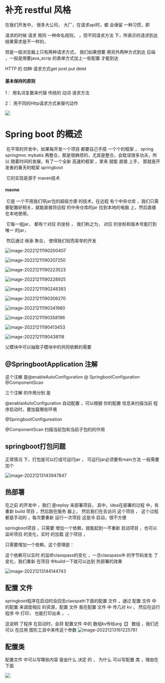#  补充 restful  风格 

  在我们开发中，  很多大公司， 大厂，在请求api时，都 会保留 一种习惯，即

  请求的时候     请求 用同 一种命名规则， ，但不同请求方法 下，所表示的请求到达结果需求是不一样的，

但是一般浏览器上只有两种请求方式， 我们如果想要 用另外两种方式到达 后端 ，一般是用要java_scrip 的表单方式加上一些配置 才能到达 	



HTTP 的 四种 请求方式get  post    put  delet  



####   基本保持的原则 

 

  1： 用名词复数来代替 传统的 动词 请求方法

  2： 用不同的Http请求方式来替代动作

![](https://raw.githubusercontent.com/Eat-garlic/picture/master/images20221211183452.png)





#  Spring boot 的概述

​        在平常的开发中，如果每开发一个项目 都要自己手搭 一个个的框架 ， spring  springmvc   mybatis  再整合，那是很麻烦的，尤其是整合，会耽误很多功夫，所以 随着时间的发展，有了一个全新 高速的框架 ，拿来 就能 直接 上手，  那就是开发者的春天的框架 springboot 

​        它的实现是源于 maven技术 

####  mavne

​        它是 一个不用我们导jar包的超级方便 的技术，在远程 有个中央仓库 ，我们只需要配置好相关，就能直接将远程 的中央仓库的jar 拉到本地的电脑 上，然后直接 在本地使用， 

​        它每一组jar， 都有个对应 的坐标 ， 我们称之为，  对应 的坐标和版本号能打到唯一 的jar，

​         然后通过  继承 聚合， 使得我们轻而易举的开发  

![image-20221211190200407](https://raw.githubusercontent.com/Eat-garlic/picture/master/images20221211190200.png)





![image-20221211190207250](https://raw.githubusercontent.com/Eat-garlic/picture/master/images20221211190207.png)



![image-20221211190223523](https://raw.githubusercontent.com/Eat-garlic/picture/master/images20221211190223.png)

![image-20221211190228925](https://raw.githubusercontent.com/Eat-garlic/picture/master/images20221211190229.png)



![image-20221211190248383](https://raw.githubusercontent.com/Eat-garlic/picture/master/images20221211190248.png)

![image-20221211190306270](https://raw.githubusercontent.com/Eat-garlic/picture/master/images20221211190306.png)

![image-20221211190341980](https://raw.githubusercontent.com/Eat-garlic/picture/master/images20221211190342.png)

![image-20221211190358196](https://raw.githubusercontent.com/Eat-garlic/picture/master/images20221211190358.png)

![image-20221211190413453](https://raw.githubusercontent.com/Eat-garlic/picture/master/images20221211190413.png)

![image-20221211190438118](https://raw.githubusercontent.com/Eat-garlic/picture/master/images20221211190438.png)

 父模块中可以抽取子模块中的共同依赖的需要



##  @SpringbootApplication 注解 

   这个注解 是@enableAutoConfiguration  @ SpringbootConfiguration @ComponentScan

三个注解 的作用分别 是

@enablaiAutoConfiguration 自动配置 ，可以根据 你的配置 信息来扫描当前 程序启动时，要加载哪些环境 

@SpringbootConfigureation 

@ComponentScan  扫描当前包和当前子包的的作用 







## springboot打包问题

正常情况 下，打包是可以打成可运行jar ，  可运行jar必须要有main方法 一般需要加个

![image-20221213143947847](https://raw.githubusercontent.com/Eat-garlic/picture/master/images20221213143947.png)







## 热部署

 在之前 的开发中 ，我们 是reploy  来部署项目， 其中，idea在部署的过程 中，有重新 build 项目 ，然后跑在服务 器上， 然后我们在去访问 这个项目 ， 这个过程 都是手动的 ，每次要重新 运行一次项目      这是冷 启动，很不方便 

springboot项目 ，只需要 增加一个依赖，就能起到一不重新 启动项目 ，也可以监听项目 的变化，实时 的加载 这个项目 ，

只需要增加一个依赖，这个原理是：

这个依赖可以实时 的监听classpass的变化 ，一旦classpass中 的字节码发生 了变化，我们重新 在项目 中build一下就可以达到 热部署的效果 

![image-20221213144144743](https://raw.githubusercontent.com/Eat-garlic/picture/master/images20221213144144.png)





## 配置 文件  

springboot程序在启动时会回去classpath下面的配置 文件 ，通过 配置 文件 中的配置 来调度相应 的资源，配置 文件  我在配置 文件 中 传几对 kv  ， 然后在运行程序 中 打印，  也能打印出来 ，  、

 这说明 了程序 在启动时，会将 配置文件 中的  数组kv传给arg【】 数组 ，我们还可以 在应用 图形工具中来传这个参数 ![image-20221213161225781](https://raw.githubusercontent.com/Eat-garlic/picture/master/images20221213161226.png)



## 配置类

配置文件 中可以写哪些内容 是由什么 决定 的 ， 为什么 可以写配置 类 ，理由在下面

![](https://raw.githubusercontent.com/Eat-garlic/picture/master/images20221213164412.png)

